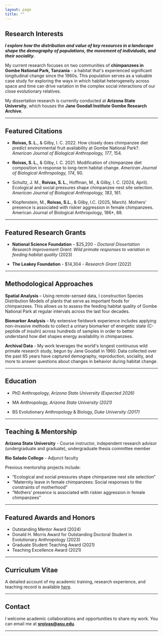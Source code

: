 ```yaml
---
layout: page
title: ""
---
```

## Research Interests

_**I explore how the distribution and value of key resources in a landscape shape the demography of populations, the movement of individuals, and their sociality.**_

My current research focuses on two communities of **chimpanzees in Gombe National Park, Tanzania** - a habitat that's experienced significant longitudinal change since the 1960s. This population serves as a valuable case study for exploring the ways in which habitat heterogeneity across space and time can drive variation in the complex social interactions of our close evolutionary relatives.

My dissertation research is currently conducted at **Arizona State University**, which houses the **Jane Goodall Institute Gombe Research Archive**.

---

## Featured Citations
- **Roivas, S. L.**, & Gilby, I. C. 2022. How closely does chimpanzee diet predict environmental fruit availability at Gombe National Park?. *American Journal of Biological Anthropology, 177*, 154.

- **Roivas, S. L.**, & Gilby, I. C. 2021. Modification of chimpanzee diet composition in response to long-term habitat change. *American Journal of Biological Anthropology, 174*, 90.

- Schultz, J. M., **Roivas, S. L.**, Hoffman, M., & Gilby, I. C. (2024, April). Ecological and social pressures shape chimpanzee nest site selection. *American Journal of Biological Anthropology, 183*, 161.

- Klopfenstein, M., **Roivas, S.L.**, & Gilby, I.C. (2025, March). Mothers' presence is associated with riskier aggression in female chimpanzees. American Journal of Biological Anthropology, 186*, 88.

---

## Featured Research Grants
- **National Science Foundation** – $25,200 - _Doctoral Dissertation Research Improvement Grant: Wild primate responses to variation in feeding habitat quality_ (2023)

- **The Leakey Foundation** - $14,304 - _Research Grant_ (2022)

---

## Methodological Approaches

**Spatial Analysis** – Using remote-sensed data, I construction Species Distribution Models of plants that serve as important foods for chimpanzees. This allows us to assess the feeding habitat quality of Gombe National Park at regular intervals across the last four decades.

**Biomarker Analysis** – My extensive fieldwork experience includes applying non-invasive methods to collect a urinary biomarker of energetic state (C-peptide of insulin) across hundreds of samples in order to better understand how diet shapes energy availability in chimpanzees.

**Archival Data** - My work leverages the world's longest continuous wild primate research study, begun by Jane Goodall in 1960. Data collected over the past 65 years have captured demography, reproduction, sociality, and more to answer questions about changes in behavior during habitat change. 

---

## Education

- PhD Anthropology, _Arizona State University (Expected 2026)_

- MA Anthropology, _Arizona State University (2021)_

- BS Evolutionary Anthropology & Biology, _Duke University (2017)_

---

## Teaching & Mentorship
**Arizona State University** - Course instructor, independent research advisor (undergraduate and graduate), undergraduate thesis committee member

**Rio Salado College** - Adjunct faculty 

Previous mentorship projects include:
- “Ecological and social pressures shape chimpanzee nest site selection”
- “Maternity leave in female chimpanzees: Social responses to the constraints of motherhood”
- “Mothers’ presence is associated with riskier aggression in female chimpanzees”

---

## Featured Awards and Honors
 - Outstanding Mentor Award (2024)
 - Donald H. Morris Award for Outstanding Doctoral Student in Evolutionary Anthropology (2023)
 - Graduate Student Teaching Award (2021)
 - Teaching Excellence Award (2021)

---

## Curriculum Vitae
A detailed account of my academic training, research experience, and teaching record is available [here](/cv).

---

## Contact
I welcome academic collaborations and opportunities to share my work.  You can email me at   **sroivas@asu.edu**.

---

